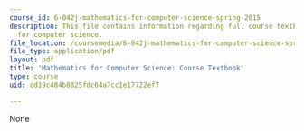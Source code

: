 ```yaml
---
course_id: 6-042j-mathematics-for-computer-science-spring-2015
description: This file contains information regarding full course textbook, mathematics
  for computer science.
file_location: /coursemedia/6-042j-mathematics-for-computer-science-spring-2015/cd19c484b8825fdc64a7cc1e17722ef7_MIT6_042JS15_textbook.pdf
file_type: application/pdf
layout: pdf
title: 'Mathematics for Computer Science: Course Textbook'
type: course
uid: cd19c484b8825fdc64a7cc1e17722ef7

---
```

None